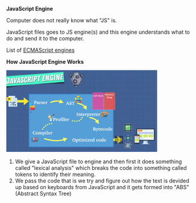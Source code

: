 **JavaScript Engine**

Computer does not really know what "JS" is.

JavaScript files goes to JS engine(s) and this engine understands what to do and send it to the computer.

List of [ECMAScript engines](https://en.wikipedia.org/wiki/List_of_ECMAScript_engines)

**How JavaScript Engine Works**

<img src="../img/js-foundation-js-engine-001.png"
     alt="How JS Engine Works"
     style="width: 400px; height: 400px margin: 0 auto;" />

1. We give a JavaScript file to engine and then first it does something called "lexical analysis" which breaks the code into something called tokens to identify their meaning.
2. We pass the code that is we try and figure out how the text is devided up based on keyboards from JavaScript and it gets formed into "ABS" (Abstract Syntax Tree)
